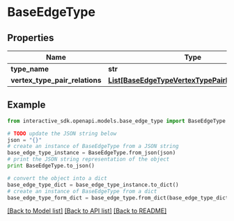 # BaseEdgeType


## Properties

Name | Type | Description | Notes
------------ | ------------- | ------------- | -------------
**type_name** | **str** |  | [optional] 
**vertex_type_pair_relations** | [**List[BaseEdgeTypeVertexTypePairRelationsInner]**](BaseEdgeTypeVertexTypePairRelationsInner.md) |  | [optional] 

## Example

```python
from interactive_sdk.openapi.models.base_edge_type import BaseEdgeType

# TODO update the JSON string below
json = "{}"
# create an instance of BaseEdgeType from a JSON string
base_edge_type_instance = BaseEdgeType.from_json(json)
# print the JSON string representation of the object
print BaseEdgeType.to_json()

# convert the object into a dict
base_edge_type_dict = base_edge_type_instance.to_dict()
# create an instance of BaseEdgeType from a dict
base_edge_type_form_dict = base_edge_type.from_dict(base_edge_type_dict)
```
[[Back to Model list]](../README.md#documentation-for-models) [[Back to API list]](../README.md#documentation-for-api-endpoints) [[Back to README]](../README.md)


